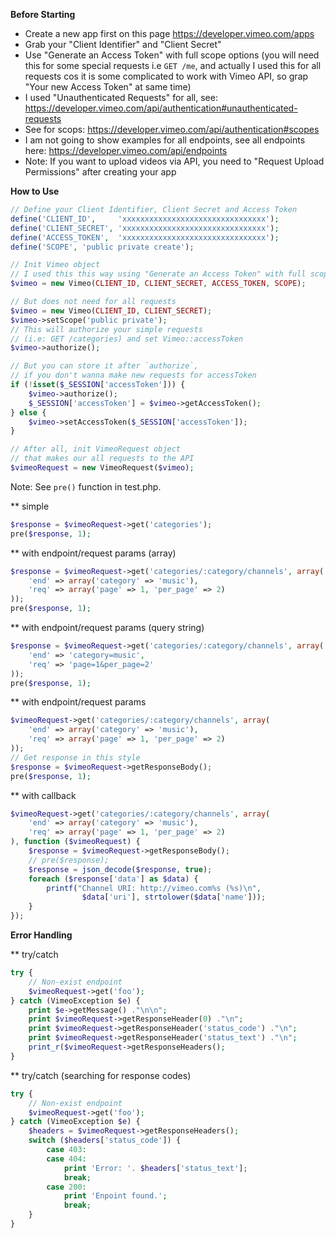 **Before Starting**

- Create a new app first on this page https://developer.vimeo.com/apps
- Grab your "Client Identifier" and "Client Secret"
- Use "Generate an Access Token" with full scope options (you will need this for some special requests i.e `GET /me`, and actually I used this for all requests cos it is some complicated to work with Vimeo API, so grap "Your new Access Token" at same time)
- I used "Unauthenticated Requests" for all, see: https://developer.vimeo.com/api/authentication#unauthenticated-requests
- See for scops: https://developer.vimeo.com/api/authentication#scopes
- I am not going to show examples for all endpoints, see all endpoints here: https://developer.vimeo.com/api/endpoints
- Note: If you want to upload videos via API, you need to "Request Upload Permissions" after creating your app

**How to Use**

```php
// Define your Client Identifier, Client Secret and Access Token
define('CLIENT_ID',     'xxxxxxxxxxxxxxxxxxxxxxxxxxxxxxxx');
define('CLIENT_SECRET', 'xxxxxxxxxxxxxxxxxxxxxxxxxxxxxxxx');
define('ACCESS_TOKEN',  'xxxxxxxxxxxxxxxxxxxxxxxxxxxxxxxx');
define('SCOPE', 'public private create');

// Init Vimeo object
// I used this this way using "Generate an Access Token" with full scope
$vimeo = new Vimeo(CLIENT_ID, CLIENT_SECRET, ACCESS_TOKEN, SCOPE);

// But does not need for all requests
$vimeo = new Vimeo(CLIENT_ID, CLIENT_SECRET);
$vimeo->setScope('public private');
// This will authorize your simple requests
// (i.e: GET /categories) and set Vimeo::accessToken
$vimeo->authorize();

// But you can store it after `authorize`,
// if you don't wanna make new requests for accessToken
if (!isset($_SESSION['accessToken'])) {
    $vimeo->authorize();
    $_SESSION['accessToken'] = $vimeo->getAccessToken();
} else {
    $vimeo->setAccessToken($_SESSION['accessToken']);
}

// After all, init VimeoRequest object
// that makes our all requests to the API
$vimeoRequest = new VimeoRequest($vimeo);
```

Note: See `pre()` function in test.php.

** simple
```php
$response = $vimeoRequest->get('categories');
pre($response, 1);
```

** with endpoint/request params (array)
```php
$response = $vimeoRequest->get('categories/:category/channels', array(
    'end' => array('category' => 'music'),
    'req' => array('page' => 1, 'per_page' => 2)
));
pre($response, 1);
```

** with endpoint/request params (query string)
```php
$response = $vimeoRequest->get('categories/:category/channels', array(
    'end' => 'category=music',
    'req' => 'page=1&per_page=2'
));
pre($response, 1);
```

** with endpoint/request params
```php
$vimeoRequest->get('categories/:category/channels', array(
    'end' => array('category' => 'music'),
    'req' => array('page' => 1, 'per_page' => 2)
));
// Get response in this style
$response = $vimeoRequest->getResponseBody();
pre($response, 1);
```

** with callback
```php
$vimeoRequest->get('categories/:category/channels', array(
    'end' => array('category' => 'music'),
    'req' => array('page' => 1, 'per_page' => 2)
), function ($vimeoRequest) {
    $response = $vimeoRequest->getResponseBody();
    // pre($response);
    $response = json_decode($response, true);
    foreach ($response['data'] as $data) {
        printf("Channel URI: http://vimeo.com%s (%s)\n",
                $data['uri'], strtolower($data['name']));
    }
});
```

**Error Handling**

** try/catch
```php
try {
    // Non-exist endpoint
    $vimeoRequest->get('foo');
} catch (VimeoException $e) {
    print $e->getMessage() ."\n\n";
    print $vimeoRequest->getResponseHeader(0) ."\n";
    print $vimeoRequest->getResponseHeader('status_code') ."\n";
    print $vimeoRequest->getResponseHeader('status_text') ."\n";
    print_r($vimeoRequest->getResponseHeaders();
}
```

** try/catch (searching for response codes)
```php
try {
    // Non-exist endpoint
    $vimeoRequest->get('foo');
} catch (VimeoException $e) {
    $headers = $vimeoRequest->getResponseHeaders();
    switch ($headers['status_code']) {
        case 403:
        case 404:
            print 'Error: '. $headers['status_text'];
            break;
        case 200:
            print 'Enpoint found.';
            break;
    }
}
```
